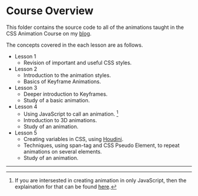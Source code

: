 # Course Overview
This folder contains the source code to all of the animations taught in the CSS Animation Course on my [blog](https://originalcodingcult.blogspot.com/).

The concepts covered in the each lesson are as follows.
- Lesson 1
  - Revision of important and useful CSS styles.
- Lesson 2
  - Introduction to the animation styles.
  - Basics of Keyframe Animations.
- Lesson 3
  - Deeper introduction to Keyframes.
  - Study of a basic animation.
- Lesson 4
  - Using JavaScript to call an animation. [^1]
  - Introduction to 3D animations.
  - Study of an animation.
- Lesson 5
  - Creating variables in CSS, using [Houdini](https://originalcodingcult.blogspot.com/2020/10/this-will-change-web-forever.html).
  - Techniques, using span-tag and CSS Pseudo Element, to repeat animations on several elements.
  - Study of an animation.

---

[^1]: If you are intersested in creating animation in only JavaScript, then the explaination for that can be found [here](https://originalcodingcult.blogspot.com/2021/04/pure-javascript-animations.html).
